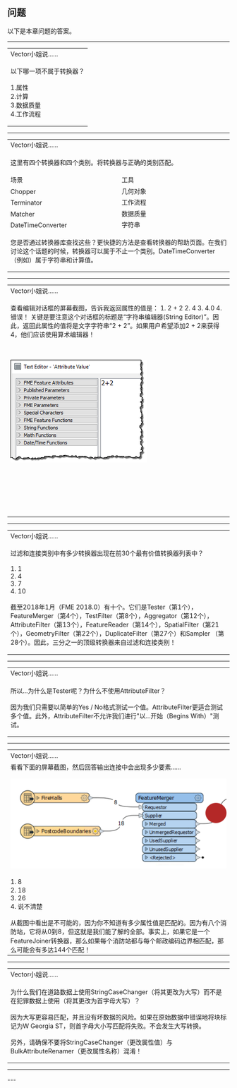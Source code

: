   <div id="readme" class="readme blob instapaper_body">
    <article class="markdown-body entry-content" itemprop="text"><h1><a id="user-content-questions" class="anchor" aria-hidden="true" href="https://github.com/safesoftware/FMETraining/blob/Desktop-Basic-2018/DesktopBasic4Transformers/4.20.QuestionAnswers.md#questions"></a><font style="vertical-align: inherit;"><font style="vertical-align: inherit;">问题</font></font></h1>
<p><font style="vertical-align: inherit;"><font style="vertical-align: inherit;">以下是本章问题的答案。</font></font></p>
<hr>

<table>
<tbody><tr>
<td>
<i></i><font style="vertical-align: inherit;"><font style="vertical-align: inherit;">
Vector小姐说......
</font></font></td>
</tr>
<tr>
<td><font style="vertical-align: inherit;"><font style="vertical-align: inherit;">

以下哪一项不属于转换器？
</font></font><br><br><font style="vertical-align: inherit;"><font style="vertical-align: inherit;">1.属性
 </font></font><br><font style="vertical-align: inherit;"><font style="vertical-align: inherit;">2.计算
 </font></font><br><font style="vertical-align: inherit;"><font style="vertical-align: inherit;">3.数据质量
 </font></font><br><font style="vertical-align: inherit;"><font style="vertical-align: inherit;">4.工作流程

</font></font></td>
</tr>
</tbody></table>
<hr>

<table>
<tbody><tr>
<td colspan="2">
<i></i><font style="vertical-align: inherit;"><font style="vertical-align: inherit;">
Vector小姐说......
</font></font></td>
</tr>
<tr>
<td colspan="2"><font style="vertical-align: inherit;"><font style="vertical-align: inherit;">

这里有四个转换器和四个类别。</font><font style="vertical-align: inherit;">将转换器与正确的类别匹配。

</font></font></td>
</tr>
<tr><td width="50%"><font style="vertical-align: inherit;"><font style="vertical-align: inherit;">场景</font></font></td><td><font style="vertical-align: inherit;"><font style="vertical-align: inherit;">工具</font></font></td></tr>
<tr><td><font style="vertical-align: inherit;"><font style="vertical-align: inherit;">Chopper</font></font></td><td><font style="vertical-align: inherit;"><font style="vertical-align: inherit;">几何对象</font></font></td></tr>
<tr><td><font style="vertical-align: inherit;"><font style="vertical-align: inherit;">Terminator</font></font></td><td><font style="vertical-align: inherit;"><font style="vertical-align: inherit;">工作流程</font></font></td></tr>
<tr><td><font style="vertical-align: inherit;"><font style="vertical-align: inherit;">Matcher</font></font></td><td><font style="vertical-align: inherit;"><font style="vertical-align: inherit;">数据质量</font></font></td></tr>
<tr><td><font style="vertical-align: inherit;"><font style="vertical-align: inherit;">DateTimeConverter</font></font></td><td><font style="vertical-align: inherit;"><font style="vertical-align: inherit;">字符串</font></font></td></tr>
<tr>
<td colspan="2"><font style="vertical-align: inherit;"><font style="vertical-align: inherit;">

您是否通过转换器库查找这些？</font><font style="vertical-align: inherit;">更快捷的方法是查看转换器的帮助页面。</font><font style="vertical-align: inherit;">在我们讨论这个话题的时候，转换器可以属于不止一个类别。</font><font style="vertical-align: inherit;">DateTimeConverter（例如）属于字符串和计算值。

</font></font></td>
</tr>
</tbody></table>
<hr>

<table>
<tbody><tr>
<td>
<i></i><font style="vertical-align: inherit;"><font style="vertical-align: inherit;">
Vector小姐说......
</font></font></td>
</tr>
<tr>
<td><font style="vertical-align: inherit;"><font style="vertical-align: inherit;">

查看编辑对话框的屏幕截图，告诉我返回属性的值是：
 </font><font style="vertical-align: inherit;">1. 2 + 2
 </font><font style="vertical-align: inherit;">2. 4
 </font><font style="vertical-align: inherit;">3. 4.0
 </font><font style="vertical-align: inherit;">4.错误！
</font><font style="vertical-align: inherit;">关键是要注意这个对话框的标题是“字符串编辑器(String Editor)”。</font><font style="vertical-align: inherit;">因此，返回此属性的值将是文字字符串“2 + 2”。</font><font style="vertical-align: inherit;">如果用户希望添加2 + 2来获得4，他们应该使用算术编辑器！

</font></font><br><br><a target="_blank" rel="noopener noreferrer" href="https://github.com/safesoftware/FMETraining/blob/Desktop-Basic-2018/DesktopBasic4Transformers/Images/Img4.021.AttributeManagerMissVectorQuestion.png"><img src="./Images/Img4.021.AttributeManagerMissVectorQuestion.png" style="max-width:100%;"></a>
<br><br><font style="vertical-align: inherit;"></font><br><font style="vertical-align: inherit;"></font><br><font style="vertical-align: inherit;"></font><br><font style="vertical-align: inherit;"></font><br><br><font style="vertical-align: inherit;"></font></td>
</tr>
</tbody></table>
<hr>

<table>
<tbody><tr>
<td>
<i></i><font style="vertical-align: inherit;"><font style="vertical-align: inherit;">
Vector小姐说......
</font></font></td>
</tr>
<tr>
<td><font style="vertical-align: inherit;"><font style="vertical-align: inherit;">

过滤和连接类别中有多少转换器出现在前30个最有价值转换器列表中？
</font></font><br><br><font style="vertical-align: inherit;"><font style="vertical-align: inherit;">1. 1
 </font></font><br><font style="vertical-align: inherit;"><font style="vertical-align: inherit;">2. 4
 </font></font><br><font style="vertical-align: inherit;"><font style="vertical-align: inherit;">3. 7
 </font></font><br><font style="vertical-align: inherit;"><font style="vertical-align: inherit;">4. 10
 </font></font><br><br><font style="vertical-align: inherit;"><font style="vertical-align: inherit;">截至2018年1月（FME 2018.0）有十个。</font><font style="vertical-align: inherit;">它们是Tester（第1个），FeatureMerger（第4个），TestFilter（第8个），Aggregator（第12个），AttributeFilter（第13个），FeatureReader（第14个），SpatialFilter（第21个），GeometryFilter（第22个），DuplicateFilter（第27个）和Sampler （第28个）。</font><font style="vertical-align: inherit;">因此，三分之一的顶级转换器来自过滤和连接类别！

</font></font></td>
</tr>
</tbody></table>
<hr>

<table>
<tbody><tr>
<td>
<i></i><font style="vertical-align: inherit;"><font style="vertical-align: inherit;">
Vector小姐说......
</font></font></td>
</tr>
<tr>
<td><font style="vertical-align: inherit;"><font style="vertical-align: inherit;">

所以...为什么是Tester呢？</font><font style="vertical-align: inherit;">为什么不使用AttributeFilter？ 
</font></font><br><br><font style="vertical-align: inherit;"><font style="vertical-align: inherit;">因为我们只需要以简单的Yes / No格式测试一个值。</font><font style="vertical-align: inherit;">AttributeFilter更适合测试多个值。</font><font style="vertical-align: inherit;">此外，AttributeFilter不允许我们进行"以...开始（Begins With）"测试。

</font></font></td>
</tr>
</tbody></table>
<hr>

<table>
<tbody><tr>
<td>
<i></i><font style="vertical-align: inherit;"><font style="vertical-align: inherit;">
Vector小姐说......
</font></font></td>
</tr>
<tr>
<td><font style="vertical-align: inherit;"><font style="vertical-align: inherit;">
看看下面的屏幕截图，然后回答输出连接中会出现多少要素......
 </font></font><br><br><a target="_blank" rel="noopener noreferrer" href="https://github.com/safesoftware/FMETraining/blob/Desktop-Basic-2018/DesktopBasic4Transformers/Images/Img4.061.FeatureMergerQuestion.png"><img src="./Images/Img4.061.FeatureMergerQuestion.png" style="max-width:100%;"></a>
<br><br>
 <font style="vertical-align: inherit;">1. 8
 </font><br><font style="vertical-align: inherit;">2. 18
 </font><br><font style="vertical-align: inherit;">3. 26
 </font><br><font style="vertical-align: inherit;">4. 说不清楚
 </font><br><br><font style="vertical-align: inherit;">从截图中看出是不可能的，因为你不知道有多少属性值是匹配的。</font><font style="vertical-align: inherit;">因为有八个消防站，它将从0到8，但这就是我们能了解的全部。</font><font style="vertical-align: inherit;">事实上，如果它是一个FeatureJoiner转换器，那么如果每个消防站都与每个邮政编码边界相匹配，那么可能会有多达144个匹配！
</font></td>
</tr>
</tbody></table>
<hr>

<table>
<tbody><tr>
<td>
<i></i><font style="vertical-align: inherit;"><font style="vertical-align: inherit;">
Vector小姐说......
</font></font></td>
</tr>
<tr>
<td><font style="vertical-align: inherit;"><font style="vertical-align: inherit;">

为什么我们在道路数据上使用StringCaseChanger（将其更改为大写）而不是在犯罪数据上使用（将其更改为首字母大写）？
</font></font><br><br><font style="vertical-align: inherit;"><font style="vertical-align: inherit;">因为大写更容易匹配，并且没有坏数据的风险。</font><font style="vertical-align: inherit;">如果在原始数据中错误地将块标记为W Georgia ST，则首字母大小写匹配将失败。</font><font style="vertical-align: inherit;">不会发生大写转换。
</font></font><br><br><font style="vertical-align: inherit;"><font style="vertical-align: inherit;">另外，请确保不要将StringCaseChanger（更改属性值）与BulkAttributeRenamer（更改属性名称）混淆！

</font></font></td>
</tr>
</tbody></table>
<hr>
</article>
  </div>
---
